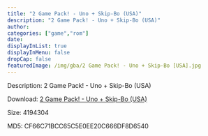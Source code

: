 ```yaml
---
title: "2 Game Pack! - Uno + Skip-Bo (USA)"
description: "2 Game Pack! - Uno + Skip-Bo (USA)"
author: 
categories: ["game","rom"]
date: 
displayInList: true
displayInMenu: false
dropCap: false
featuredImage: /img/gba/2 Game Pack! - Uno + Skip-Bo [USA].jpg
---
```


Description: 2 Game Pack! - Uno + Skip-Bo (USA)

Download: <a style="text-decoration:underline;" href="https://mega.nz/#!ySJQhYbS!e2SY27ddDqIQNJ1jDnM1VO6kH_qs2t-vobRr94X8Sfo" target = "_blank" rel = "nofollow" > 2 Game Pack! - Uno + Skip-Bo (USA)</a>

Size: 4194304

MD5: CF66C71BCC65C5E0EE20C666DF8D6540

